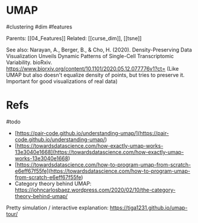 # UMAP

#clustering #dim #features

Parents: [[04_Features]]
Related: [[curse_dim]], [[tsne]]

See also:
Narayan, A., Berger, B., & Cho, H. (2020). Density-Preserving Data Visualization Unveils Dynamic Patterns of Single-Cell Transcriptomic Variability. bioRxiv.
https://www.biorxiv.org/content/10.1101/2020.05.12.077776v1?ct=
(Like UMAP but also doesn't equalize density of points, but tries to preserve it. Important for good visualizations of real data)

# Refs

#todo

* [https://pair-code.github.io/understanding-umap/](<https://pair-code.github.io/understanding-umap/>)
* [https://towardsdatascience.com/how-exactly-umap-works-13e3040e1668](<https://towardsdatascience.com/how-exactly-umap-works-13e3040e1668>)
* [https://towardsdatascience.com/how-to-program-umap-from-scratch-e6eff67f55fe](<https://towardsdatascience.com/how-to-program-umap-from-scratch-e6eff67f55fe>)
* Category theory behind UMAP: https://johncarlosbaez.wordpress.com/2020/02/10/the-category-theory-behind-umap/

Pretty simulation / interactive explanation: https://tiga1231.github.io/umap-tour/